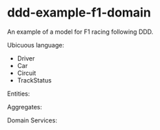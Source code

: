 # ddd-example-f1-domain
An example of a model for F1 racing following DDD.

Ubicuous language:
- Driver
- Car
- Circuit
- TrackStatus

Entities:

Aggregates:

Domain Services:

